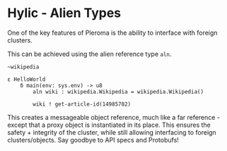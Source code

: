 # Hylic - Alien Types

One of the key features of Pleroma is the ability to interface with foreign clusters.

This can be achieved using the alien reference type `aln`.

```
~wikipedia

ε HelloWorld
	δ main(env: sys.env) -> u8
        aln wiki : wikipedia.Wikipedia = wikipedia.Wikipedia()

        wiki ! get-article-id(14985782)

```

This creates a messageable object reference, much like a far reference - except that a proxy object is instantiated in its place.  This ensures the safety + integrity of the cluster, while still allowing interfacing to foreign clusters/objects.  Say goodbye to API specs and Protobufs!
